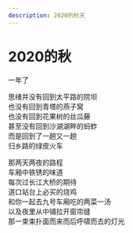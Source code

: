 ```yaml
---
description: 2020的秋天
---
```


# 2020的秋

一年了

思绪并没有回到太平路的院坝   
也没有回到青塔的燕子窝   
也没有回到花果树的丝瓜藤   
甚至没有回到沙湖湖畔的蚂蚱   
而是回到了一趟又一趟   
归乡路的绿皮火车

那两天两夜的路程   
车厢中铁锈的味道   
每次过长江大桥的期待   
道口站台上必买的烧鸡   
和你一起去九号车厢吃的两菜一汤   
以及夜里从中铺拉开窗帘缝   
那一束束扑面而来而后呼啸而去的灯光

